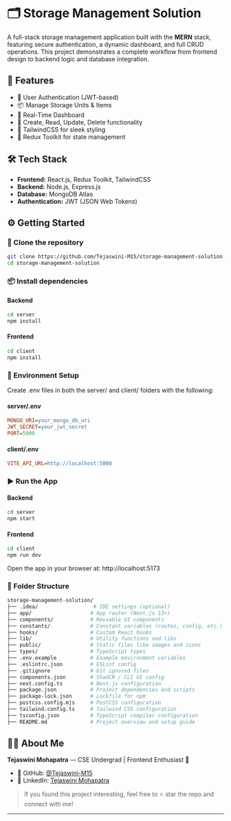 # 🗂️ Storage Management Solution

A full-stack storage management application built with the **MERN** stack, featuring secure authentication, a dynamic dashboard, and full CRUD operations. This project demonstrates a complete workflow from frontend design to backend logic and database integration.


## 🚀 Features

- 🔐 User Authentication (JWT-based)
- 📦 Manage Storage Units & Items
- 🧾 Real-Time Dashboard
- 📝 Create, Read, Update, Delete functionality
- 🎨 TailwindCSS for sleek styling
- 🔄 Redux Toolkit for state management


## 🛠️ Tech Stack

- **Frontend:** React.js, Redux Toolkit, TailwindCSS
- **Backend:** Node.js, Express.js
- **Database:** MongoDB Atlas
- **Authentication:** JWT (JSON Web Tokens)


## ⚙️ Getting Started

### 📁 Clone the repository

```bash
git clone https://github.com/Tejaswini-M15/storage-management-solution.git
cd storage-management-solution
```

### 📦 Install dependencies

#### Backend
```bash
cd server
npm install
```

#### Frontend
```bash
cd client
npm install
```

### 🔑 Environment Setup
Create .env files in both the server/ and client/ folders with the following:

#### server/.env
```ini
MONGO_URI=your_mongo_db_uri
JWT_SECRET=your_jwt_secret
PORT=5000
```

#### client/.env
```ini
VITE_API_URL=http://localhost:5000
```

### ▶️ Run the App

#### Backend
```bash
cd server
npm start
```

#### Frontend
```bash
cd client
npm run dev
```

Open the app in your browser at: http://localhost:5173

### 📂 Folder Structure

```bash
storage-management-solution/
├── .idea/                  # IDE settings (optional)
├── app/                   # App router (Next.js 13+)
├── components/            # Reusable UI components
├── constants/             # Constant variables (routes, config, etc.)
├── hooks/                 # Custom React hooks
├── lib/                   # Utility functions and libs
├── public/                # Static files like images and icons
├── types/                 # TypeScript types
├── .env.example           # Example environment variables
├── .eslintrc.json         # ESLint config
├── .gitignore             # Git ignored files
├── components.json        # ShadCN / CLI UI config
├── next.config.ts         # Next.js configuration
├── package.json           # Project dependencies and scripts
├── package-lock.json      # Lockfile for npm
├── postcss.config.mjs     # PostCSS configuration
├── tailwind.config.ts     # Tailwind CSS configuration
├── tsconfig.json          # TypeScript compiler configuration
├── README.md              # Project overview and setup guide

```
## 👩‍💻 About Me

**Tejaswini Mohapatra** — CSE Undergrad | Frontend Enthusiast 💙

- 🐙 GitHub: [@Tejaswini-M15](https://github.com/Tejaswini-M15)
- 💼 LinkedIn: [Tejaswini Mohapatra](https://www.linkedin.com/in/tejaswinim15)

> If you found this project interesting, feel free to ⭐ star the repo and connect with me!
---




